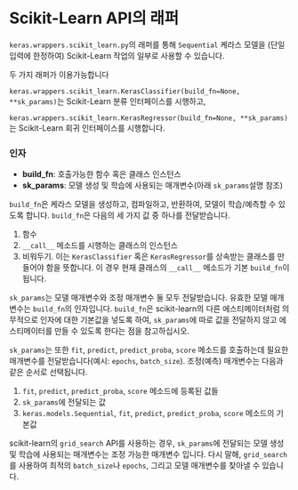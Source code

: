 # Scikit-Learn API의 래퍼

`keras.wrappers.scikit_learn.py`의 래퍼를 통해 `Sequential` 케라스 모델을 (단일 입력에 한정하여) Scikit-Learn 작업의 일부로 사용할 수 있습니다.

두 가지 래퍼가 이용가능합니다

`keras.wrappers.scikit_learn.KerasClassifier(build_fn=None, **sk_params)`는 Scikit-Learn 분류 인터페이스를 시행하고,

`keras.wrappers.scikit_learn.KerasRegressor(build_fn=None, **sk_params)`는 Scikit-Learn 회귀 인터페이스를 시행합니다.

### 인자

- __build_fn__: 호출가능한 함수 혹은 클래스 인스턴스
- __sk_params__: 모델 생성 및 학습에 사용되는 매개변수(아래 `sk_params`설명 참조) 

`build_fn`은 케라스 모델을 생성하고, 컴파일하고, 반환하여, 
모델이 학습/예측할 수 있도록 합니다.
`build_fn`은 다음의 세 가지 값 중 하나를 전달받습니다.

1. 함수
2. `__call__` 메소드를 시행하는 클래스의 인스턴스
3. 비워두기. 이는 `KerasClassifier` 혹은 `KerasRegressor`를 상속받는 클래스를
만들어야 함을 뜻합니다. 이 경우 현재 클래스의 `__call__` 메소드가
기본 `build_fn`이 됩니다.

`sk_params`는 모델 매개변수와 조정 매개변수 둘 모두 전달받습니다.
유효한 모델 매개변수는 `build_fn`의 인자입니다.
`build_fn`은 scikit-learn의 다른 에스티메이터처럼 의무적으로 인자에 대한
기본값을 넣도록 하여, `sk_params`에 따로 값을 전달하지 않고 에스티메이터를 만들 수 있도록 한다는 점을
참고하십시오.

`sk_params`는 또한 `fit`, `predict`, `predict_proba`, `score` 메소드를
호출하는데 필요한 매개변수를 전달받습니다(예시: `epochs`, `batch_size`).
조정(예측) 매개변수는 다음과 같은 순서로 선택됩니다.

1. `fit`, `predict`, `predict_proba`, `score` 메소드에 
등록된 값들
2. `sk_params`에 전달되는 값
3. `keras.models.Sequential`, `fit`, `predict`, `predict_proba`, `score` 메소드의
 기본값

scikit-learn의 `grid_search` API를 사용하는 경우, `sk_params`에 전달되는 모델 생성 및 학습에 사용되는 매개변수는 
조정 가능한 매개변수 입니다.
다시 말해, `grid_search`를 사용하여
최적의 `batch_size`나 `epochs`, 그리고 모델 매개변수를 찾아낼 수 있습니다.
